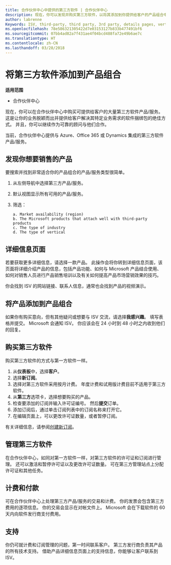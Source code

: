 ```yaml
---
title: 合作伙伴中心中提供的第三方软件 | 合作伙伴中心
description: 现在，你可以发现并购买第三方软件，以将其添加到你提供给客户的产品组合中。
author: labrenne
Keywords: ISV, third-party, third party, 3rd party, details pages, vertical software, software publisher
ms.openlocfilehash: 78e586321305422d7e03153127b833b477491bf6
ms.sourcegitcommit: 07bb4ad82a7f431ae4f04bcd488fa72e49b6ae7c
ms.translationtype: HT
ms.contentlocale: zh-CN
ms.lasthandoff: 03/28/2018
---
```

# <a name="add-third-party-software-to-your-portfolio"></a>将第三方软件添加到产品组合

**适用范围** 

- 合作伙伴中心


现在，你可以在合作伙伴中心中购买可提供给客户的大量第三方软件产品/服务。 这是让你的业务脱颖而出并提供给客户解决其特定业务需求的软件捆绑包的绝佳方式。 并且，你可以继续作为可靠的顾问与他们合作。

当前，合作伙伴中心提供与 Azure、Office 365 或 Dynamics 集成的第三方软件产品/服务。

## <a name="discover-the-products-you-want-to-sell"></a>发现你想要销售的产品

要搜索并找到非常适合你的产品组合的产品/服务类型很简单。 
1.  从左侧导航中选择第三方产品/服务。 
2.  默认视图显示所有可用的产品/服务。 
3.  筛选：

        a. Market availability (region) 
        b. The Microsoft products that attach well with third-party products  
        c. The type of industry 
        d. The type of vertical 

## <a name="the-details-page"></a>详细信息页面

若要获取更多详细信息，请选择一款产品。 此操作会将你转到详细信息页面，该页面将详细介绍产品的信息，包括产品功能、如何与 Microsoft 产品结合使用、如何对销售人员进行产品销售培训以及有关如何提高产品市场营销效果的技巧。 

你会找到 ISV 的网站链接、联系人信息，通常也会找到产品的视频演示。 

## <a name="add-the-product-to-your-portfolio"></a>将产品添加到产品组合

如果你有购买意向，但有其他疑问或想要与 ISV 交流，请选择**我感兴趣**。 填写表格并提交。 Microsoft 会通知 ISV。 你应该会在 24 小时到 48 小时之内收到他们的回复。 

## <a name="purchase-the-third-party-software"></a>购买第三方软件

购买第三方软件的方式与第一方软件一样。 

1.  从**仪表板**中，选择**客户**。
2.  选择**新订阅**。
3.  选择对第三方软件采用按月计费。 年度计费和试用版计费目前不适用于第三方软件。
4.  从**第三方**选项卡，选择想要购买的产品。
5.  检查要添加的订阅并输入许可证编号。 然后**提交**订单。
6.  添加订阅后，通过单击订阅列表中的订阅名称来打开它。 
7.  在编辑页面上，可以更改许可证数量，或者暂停订阅。

有关详细信息，请参阅[创建新订阅](create-a-new-subscription.md)。

## <a name="administer-the-third-party-software"></a>管理第三方软件

在合作伙伴中心，如同对第一方软件一样，对第三方软件的许可证和订阅进行管理。 还可以激活和暂停许可证以及更改许可证数量。 可在第三方管理站点上分配许可证和其他任务。

## <a name="billing-and-payment"></a>计费和付款

可在合作伙伴中心上处理第三方产品/服务的交易和计费。 你的发票会包含第三方费用的逐项信息。 你的交易会显示在对帐文件上。 Microsoft 会在下载软件的 60 天内向软件发行商支付费用。 

## <a name="support"></a>支持

你仍可就计费和订阅管理的问题，第一时间联系客户。 第三方发行商负责其产品的所有技术支持。 借助产品详细信息页面上的支持信息，你能够让客户联系到 ISV。

